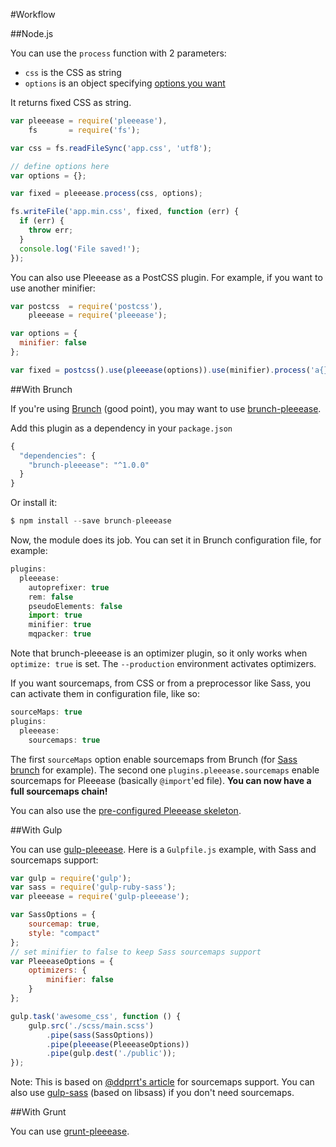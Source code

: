 #Workflow

##Node.js

You can use the `process` function with 2 parameters:

* `css` is the CSS as string
* `options` is an object specifying [options you want](/docs/#features)

It returns fixed CSS as string.

```javascript
var pleeease = require('pleeease'),
    fs       = require('fs');

var css = fs.readFileSync('app.css', 'utf8');

// define options here
var options = {};

var fixed = pleeease.process(css, options);

fs.writeFile('app.min.css', fixed, function (err) {
  if (err) {
    throw err;
  }
  console.log('File saved!');
});
```

You can also use Pleeease as a PostCSS plugin. For example, if you want to use another minifier:

```javascript
var postcss  = require('postcss'),
    pleeease = require('pleeease');

var options = {
  minifier: false
};

var fixed = postcss().use(pleeease(options)).use(minifier).process('a{}').css;
```

##With Brunch

If you're using [Brunch](http://brunch.io) (good point), you may want to use [brunch-pleeease](https://github.com/iamvdo/brunch-pleeease).

Add this plugin as a dependency in your `package.json`

```javascript
{
  "dependencies": {
    "brunch-pleeease": "^1.0.0"
  }
}
```

Or install it:

```javascript
$ npm install --save brunch-pleeease
```

Now, the module does its job. You can set it in Brunch configuration file, for example:

```javascript
plugins:
  pleeease:
    autoprefixer: true
    rem: false
    pseudoElements: false
    import: true
    minifier: true
    mqpacker: true
```

Note that brunch-pleeease is an optimizer plugin, so it only works when `optimize: true` is set. The `--production` environment activates optimizers.

If you want sourcemaps, from CSS or from a preprocessor like Sass, you can activate them in configuration file, like so:

```javascript
sourceMaps: true
plugins:
  pleeease:
    sourcemaps: true
```

The first `sourceMaps` option enable sourcemaps from Brunch (for [Sass brunch](https://github.com/brunch/sass-brunch) for example). The second one `plugins.pleeease.sourcemaps` enable sourcemaps for Pleeease (basically `@import`'ed file). **You can now have a full sourcemaps chain!**

You can also use the [pre-configured Pleeease skeleton](https://github.com/iamvdo/brunch-with-pleeease).

##With Gulp

You can use [gulp-pleeease](https://github.com/danielhusar/gulp-pleeease). Here is a `Gulpfile.js` example, with Sass and sourcemaps support:

```javascript
var gulp = require('gulp');
var sass = require('gulp-ruby-sass');
var pleeease = require('gulp-pleeease');

var SassOptions = {
    sourcemap: true,
    style: "compact"
};
// set minifier to false to keep Sass sourcemaps support
var PleeeaseOptions = {
    optimizers: {
        minifier: false
    }
};

gulp.task('awesome_css', function () {
    gulp.src('./scss/main.scss')
        .pipe(sass(SassOptions))
        .pipe(pleeease(PleeeaseOptions))
        .pipe(gulp.dest('./public'));
});
```

Note: This is based on [@ddprrt's article](http://fettblog.eu/blog/2014/04/10/gulp-sass-autoprefixer-sourcemaps/) for sourcemaps support. You can also use [gulp-sass](https://github.com/dlmanning/gulp-sass) (based on libsass) if you don't need sourcemaps.

##With Grunt

You can use [grunt-pleeease](https://github.com/danielhusar/grunt-pleeease).